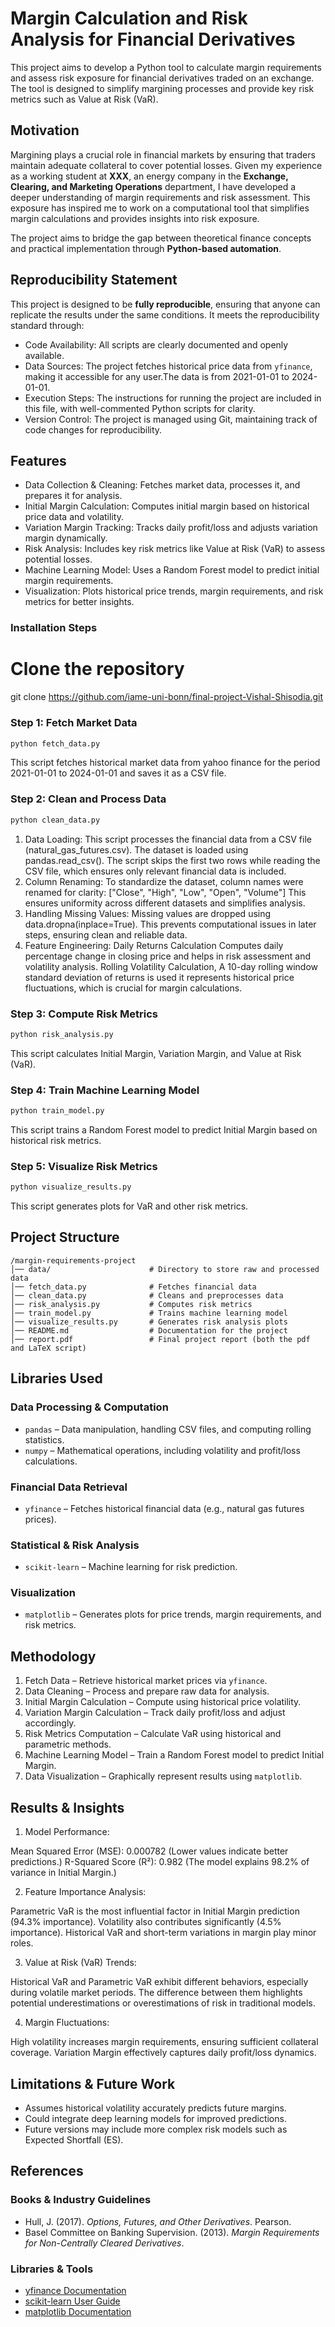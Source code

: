# Margin Calculation and Risk Analysis for Financial Derivatives

This project aims to develop a Python tool to calculate margin requirements and assess risk exposure for financial derivatives traded on an exchange. The tool is designed to simplify margining processes and provide key risk metrics such as Value at Risk (VaR). 

## Motivation  
Margining plays a crucial role in financial markets by ensuring that traders maintain adequate collateral to cover potential losses. Given my experience as a working student at **XXX**, an energy company in the **Exchange, Clearing, and Marketing Operations** department, I have developed a deeper understanding of margin requirements and risk assessment. This exposure has inspired me to work on a computational tool that simplifies margin calculations and provides insights into risk exposure.

The project aims to bridge the gap between theoretical finance concepts and practical implementation through **Python-based automation**.

## Reproducibility Statement
This project is designed to be **fully reproducible**, ensuring that anyone can replicate the results under the same conditions. It meets the reproducibility standard through:
- Code Availability: All scripts are clearly documented and openly available.
- Data Sources: The project fetches historical price data from `yfinance`, making it accessible for any user.The data is from 2021-01-01 to 2024-01-01.
- Execution Steps: The instructions for running the project are included in this file, with well-commented Python scripts for clarity.
- Version Control: The project is managed using Git, maintaining track of code changes for reproducibility.

## Features
- Data Collection & Cleaning: Fetches market data, processes it, and prepares it for analysis.
- Initial Margin Calculation: Computes initial margin based on historical price data and volatility.
- Variation Margin Tracking: Tracks daily profit/loss and adjusts variation margin dynamically.
- Risk Analysis: Includes key risk metrics like Value at Risk (VaR) to assess potential losses.
- Machine Learning Model: Uses a Random Forest model to predict initial margin requirements.
- Visualization: Plots historical price trends, margin requirements, and risk metrics for better insights.


### Installation Steps

# Clone the repository
git clone <https://github.com/iame-uni-bonn/final-project-Vishal-Shisodia.git>


### Step 1: Fetch Market Data
```sh
python fetch_data.py
```
This script fetches historical market data from yahoo finance for the period 2021-01-01 to 2024-01-01 and saves it as a CSV file.

### Step 2: Clean and Process Data
```sh
python clean_data.py
```
1) Data Loading:
This script processes the financial data from a CSV file (natural_gas_futures.csv). 
The dataset is loaded using pandas.read_csv().
The script skips the first two rows while reading the CSV file, which ensures only relevant financial data is included.
2) Column Renaming:
To standardize the dataset, column names were renamed for clarity: ["Close", "High", "Low", "Open", "Volume"]
This ensures uniformity across different datasets and simplifies analysis.
3) Handling Missing Values:
Missing values are dropped using data.dropna(inplace=True).
This prevents computational issues in later steps, ensuring clean and reliable data.
4) Feature Engineering:
Daily Returns Calculation Computes daily percentage change in closing price and helps in risk assessment and volatility analysis.
Rolling Volatility Calculation, A 10-day rolling window standard deviation of returns is used it represents historical price fluctuations, which is crucial for margin calculations.

### Step 3: Compute Risk Metrics
```sh
python risk_analysis.py
```
This script calculates Initial Margin, Variation Margin, and Value at Risk (VaR).

### Step 4: Train Machine Learning Model
```sh
python train_model.py
```
This script trains a Random Forest model to predict Initial Margin based on historical risk metrics.

### Step 5: Visualize Risk Metrics
```sh
python visualize_results.py
```
This script generates plots for VaR and other risk metrics.

## Project Structure
```
/margin-requirements-project
│── data/                      # Directory to store raw and processed data
│── fetch_data.py              # Fetches financial data
│── clean_data.py              # Cleans and preprocesses data
│── risk_analysis.py           # Computes risk metrics
│── train_model.py             # Trains machine learning model
│── visualize_results.py       # Generates risk analysis plots
│── README.md                  # Documentation for the project
│── report.pdf                 # Final project report (both the pdf and LaTeX script)

```

## Libraries Used


### Data Processing & Computation
- `pandas` – Data manipulation, handling CSV files, and computing rolling statistics.
- `numpy` – Mathematical operations, including volatility and profit/loss calculations.

### Financial Data Retrieval
- `yfinance` – Fetches historical financial data (e.g., natural gas futures prices).

### Statistical & Risk Analysis
- `scikit-learn` – Machine learning for risk prediction.

### Visualization 
- `matplotlib` – Generates plots for price trends, margin requirements, and risk metrics.

## Methodology
1. Fetch Data – Retrieve historical market prices via `yfinance`.
2. Data Cleaning – Process and prepare raw data for analysis.
3. Initial Margin Calculation – Compute using historical price volatility.
4. Variation Margin Calculation – Track daily profit/loss and adjust accordingly.
5. Risk Metrics Computation – Calculate VaR using historical and parametric methods.
6. Machine Learning Model – Train a Random Forest model to predict Initial Margin.
7. Data Visualization – Graphically represent results using `matplotlib`.

## Results & Insights
1) Model Performance:

Mean Squared Error (MSE): 0.000782 (Lower values indicate better predictions.)
R-Squared Score (R²): 0.982 (The model explains 98.2% of variance in Initial Margin.)

2) Feature Importance Analysis:

Parametric VaR is the most influential factor in Initial Margin prediction (94.3% importance).
Volatility also contributes significantly (4.5% importance).
Historical VaR and short-term variations in margin play minor roles.

3) Value at Risk (VaR) Trends:

Historical VaR and Parametric VaR exhibit different behaviors, especially during volatile market periods.
The difference between them highlights potential underestimations or overestimations of risk in traditional models.

4) Margin Fluctuations:

High volatility increases margin requirements, ensuring sufficient collateral coverage.
Variation Margin effectively captures daily profit/loss dynamics.

## Limitations & Future Work
- Assumes historical volatility accurately predicts future margins.
- Could integrate deep learning models for improved predictions.
- Future versions may include more complex risk models such as Expected Shortfall (ES).

## References

### Books & Industry Guidelines
- Hull, J. (2017). *Options, Futures, and Other Derivatives*. Pearson.
- Basel Committee on Banking Supervision. (2013). *Margin Requirements for Non-Centrally Cleared Derivatives*.

### Libraries & Tools
- [yfinance Documentation](https://pypi.org/project/yfinance/)
- [scikit-learn User Guide](https://scikit-learn.org/stable/user_guide.html)
- [matplotlib Documentation](https://matplotlib.org/stable/contents.html)



